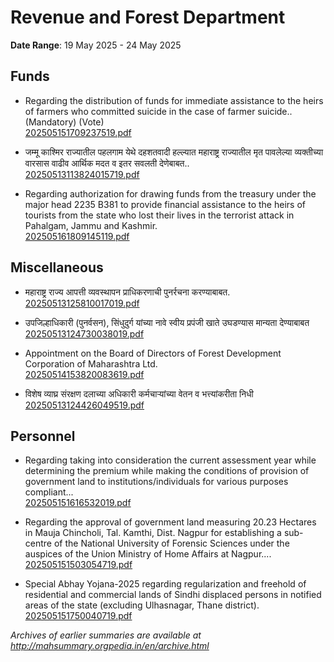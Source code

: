 # Revenue and Forest Department

**Date Range**: 19 May 2025 - 24 May 2025


## Funds
- Regarding the distribution of funds for immediate assistance to the heirs of farmers who committed suicide in the case of farmer suicide.. (Mandatory) (Vote)\
  [202505151709237519.pdf](https://gr.maharashtra.gov.in/Site/Upload/Government%20Resolutions/English/202505151709237519.pdf)

- जम्मू काश्मिर राज्यातील पहलगाम येथे दहशतवादी हल्ल्यात महाराष्ट्र राज्यातील मृत पावलेल्या व्यक्तीच्या वारसास वाढीव आर्थिक मदत व इतर सवलती देणेबाबत..\
  [20250513113824015719.pdf](https://gr.maharashtra.gov.in/Site/Upload/Government%20Resolutions/English/20250513113824015719.pdf)

- Regarding authorization for drawing funds from the treasury under the major head 2235 B381 to provide financial assistance to the heirs of tourists from the state who lost their lives in the terrorist attack in Pahalgam, Jammu and Kashmir.\
  [202505161809145119.pdf](https://gr.maharashtra.gov.in/Site/Upload/Government%20Resolutions/English/202505161809145119.pdf)

## Miscellaneous
- महाराष्ट्र राज्य आपत्ती व्यवस्थापन प्राधिकरणाची पुनर्रचना करण्याबाबत.\
  [20250513125810017019.pdf](https://gr.maharashtra.gov.in/Site/Upload/Government%20Resolutions/English/20250513125810017019.pdf)

- उपजिल्हाधिकारी (पुनर्वसन), सिंधुदुर्ग यांच्या नावे स्वीय प्रपंजी खाते उघडण्यास मान्यता देण्याबाबत\
  [20250513124730038019.pdf](https://gr.maharashtra.gov.in/Site/Upload/Government%20Resolutions/English/20250513124730038019.pdf)

- Appointment on the Board of Directors of Forest Development Corporation of Maharashtra Ltd.\
  [20250514153820083619.pdf](https://gr.maharashtra.gov.in/Site/Upload/Government%20Resolutions/English/20250514153820083619.pdf)

- विशेष व्याघ्र संरक्षण दलाच्या अधिकारी कर्मचाऱ्यांच्या वेतन व भत्त्यांकरीता निधी\
  [20250513124426049519.pdf](https://gr.maharashtra.gov.in/Site/Upload/Government%20Resolutions/English/20250513124426049519.pdf)

## Personnel
- Regarding taking into consideration the current assessment year while determining the premium while making the conditions of provision of government land to institutions/individuals for various purposes compliant...\
  [202505151616532019.pdf](https://gr.maharashtra.gov.in/Site/Upload/Government%20Resolutions/English/202505151616532019.pdf)

- Regarding the approval of government land measuring 20.23 Hectares in Mauja Chincholi, Tal. Kamthi, Dist. Nagpur for establishing a sub-centre of the National University of Forensic Sciences under the auspices of the Union Ministry of Home Affairs at Nagpur....\
  [202505151503054719.pdf](https://gr.maharashtra.gov.in/Site/Upload/Government%20Resolutions/English/202505151503054719.pdf)

- Special Abhay Yojana-2025 regarding regularization and freehold of residential and commercial lands of Sindhi displaced persons in notified areas of the state (excluding Ulhasnagar, Thane district).\
  [202505151750040719.pdf](https://gr.maharashtra.gov.in/Site/Upload/Government%20Resolutions/English/202505151750040719.pdf)


*Archives of earlier summaries are available at http://mahsummary.orgpedia.in/en/archive.html*